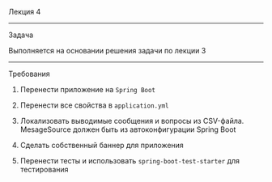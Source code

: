Лекция 4

***

Задача

Выполняется на основании решения задачи по лекции 3

***

Требования

1. Перенести приложение на `Spring Boot`

2. Перенести все свойства в `application.yml`

3. Локализовать выводимые сообщения и вопросы из CSV-файла. MesageSource должен быть из
   автоконфигурации Spring Boot

4. Сделать собственный баннер для приложения

5. Перенести тесты и использовать `spring-boot-test-starter` для тестирования